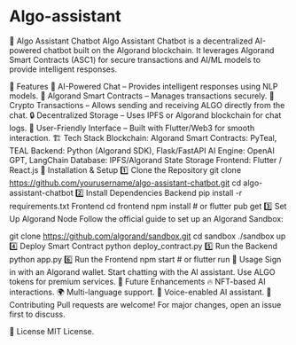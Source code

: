 # Algo-assistant

🚀 Algo Assistant Chatbot
Algo Assistant Chatbot is a decentralized AI-powered chatbot built on the Algorand blockchain. It leverages Algorand Smart Contracts (ASC1) for secure transactions and AI/ML models to provide intelligent responses.

🌟 Features
💬 AI-Powered Chat – Provides intelligent responses using NLP models.
🔗 Algorand Smart Contracts – Manages transactions securely.
🏦 Crypto Transactions – Allows sending and receiving ALGO directly from the chat.
🔒 Decentralized Storage – Uses IPFS or Algorand blockchain for chat logs.
📲 User-Friendly Interface – Built with Flutter/Web3 for smooth interaction.
🏗 Tech Stack
Blockchain: Algorand
Smart Contracts: PyTeal, TEAL
Backend: Python (Algorand SDK), Flask/FastAPI
AI Engine: OpenAI GPT, LangChain
Database: IPFS/Algorand State Storage
Frontend: Flutter / React.js
🎯 Installation & Setup
1️⃣ Clone the Repository
git clone https://github.com/yourusername/algo-assistant-chatbot.git
cd algo-assistant-chatbot
2️⃣ Install Dependencies
Backend
pip install -r requirements.txt
Frontend
cd frontend
npm install  # or flutter pub get
3️⃣ Set Up Algorand Node
Follow the official guide to set up an Algorand Sandbox:

git clone https://github.com/algorand/sandbox.git
cd sandbox
./sandbox up
4️⃣ Deploy Smart Contract
python deploy_contract.py
5️⃣ Run the Backend
python app.py
6️⃣ Run the Frontend
npm start  # or flutter run
📌 Usage
Sign in with an Algorand wallet.
Start chatting with the AI assistant.
Use ALGO tokens for premium services.
🚀 Future Enhancements
🔥 NFT-based AI interactions.
🌍 Multi-language support.
📡 Voice-enabled AI assistant.
🤝 Contributing
Pull requests are welcome! For major changes, open an issue first to discuss.

📜 License
MIT License.







